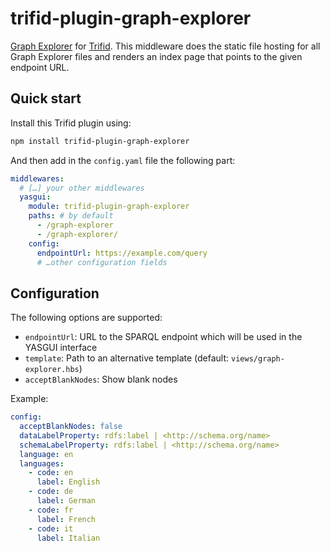 # trifid-plugin-graph-explorer

[Graph Explorer](https://github.com/zazuko/graph-explorer) for [Trifid](https://github.com/zazuko/trifid).
This middleware does the static file hosting for all Graph Explorer files and renders an index page that points to the given endpoint URL.

## Quick start

Install this Trifid plugin using:

```sh
npm install trifid-plugin-graph-explorer
```

And then add in the `config.yaml` file the following part:

```yaml
middlewares:
  # […] your other middlewares
  yasgui:
    module: trifid-plugin-graph-explorer
    paths: # by default
      - /graph-explorer
      - /graph-explorer/
    config:
      endpointUrl: https://example.com/query
      # …other configuration fields
```

## Configuration

The following options are supported:

- `endpointUrl`: URL to the SPARQL endpoint which will be used in the YASGUI interface
- `template`: Path to an alternative template (default: `views/graph-explorer.hbs`)
- `acceptBlankNodes`: Show blank nodes

Example:

```yaml
config:
  acceptBlankNodes: false
  dataLabelProperty: rdfs:label | <http://schema.org/name>
  schemaLabelProperty: rdfs:label | <http://schema.org/name>
  language: en
  languages:
    - code: en
      label: English
    - code: de
      label: German
    - code: fr
      label: French
    - code: it
      label: Italian
```
